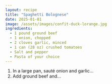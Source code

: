 ```yaml
---
layout: recipe
title: "Spaghetti Bolognese"
date: 2025-01-01
image: /assets/images/confit-duck-lorange.jpg
ingredients:
  - 1 pound ground beef
  - 1 onion, chopped
  - 2 cloves garlic, minced
  - 1 can (28 oz) crushed tomatoes
  - Salt and pepper
  - Pasta of your choice
---
```


1. In a large pan, sauté onion and garlic...
2. Add ground beef and...